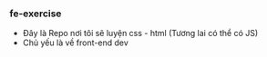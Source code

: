 ### fe-exercise  
- Đây là Repo nơi tôi sẽ luyện css - html (Tương lai có thể có JS)
- Chủ yếu là về front-end dev
